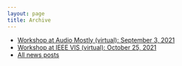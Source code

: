 ```yaml
---
layout: page
title: Archive
---
```


* [Workshop at Audio Mostly (virtual): September 3, 2021](am2021)
* [Workshop at IEEE VIS (virtual): October 25, 2021](vis2021)
* [All news posts](posts/)
